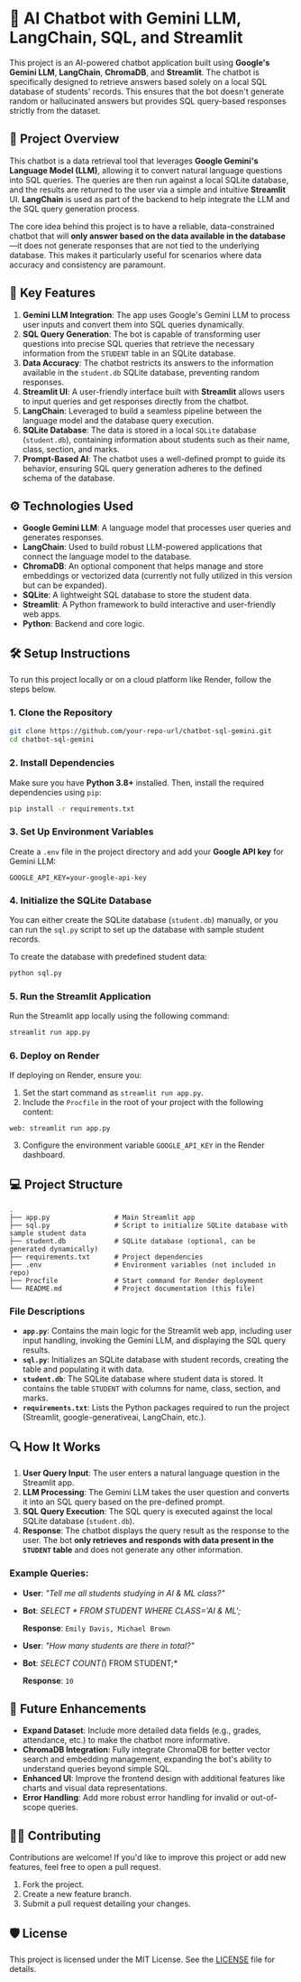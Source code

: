 
# 🧠 AI Chatbot with Gemini LLM, LangChain, SQL, and Streamlit

This project is an AI-powered chatbot application built using **Google's Gemini LLM**, **LangChain**, **ChromaDB**, and **Streamlit**. The chatbot is specifically designed to retrieve answers based solely on a local SQL database of students' records. This ensures that the bot doesn't generate random or hallucinated answers but provides SQL query-based responses strictly from the dataset.

## 📝 Project Overview

This chatbot is a data retrieval tool that leverages **Google Gemini's Language Model (LLM)**, allowing it to convert natural language questions into SQL queries. The queries are then run against a local SQLite database, and the results are returned to the user via a simple and intuitive **Streamlit** UI. **LangChain** is used as part of the backend to help integrate the LLM and the SQL query generation process.

The core idea behind this project is to have a reliable, data-constrained chatbot that will **only answer based on the data available in the database**—it does not generate responses that are not tied to the underlying database. This makes it particularly useful for scenarios where data accuracy and consistency are paramount.

## 🌟 Key Features

1. **Gemini LLM Integration**: The app uses Google's Gemini LLM to process user inputs and convert them into SQL queries dynamically.
2. **SQL Query Generation**: The bot is capable of transforming user questions into precise SQL queries that retrieve the necessary information from the `STUDENT` table in an SQLite database.
3. **Data Accuracy**: The chatbot restricts its answers to the information available in the `student.db` SQLite database, preventing random responses.
4. **Streamlit UI**: A user-friendly interface built with **Streamlit** allows users to input queries and get responses directly from the chatbot.
5. **LangChain**: Leveraged to build a seamless pipeline between the language model and the database query execution.
6. **SQLite Database**: The data is stored in a local `SQLite` database (`student.db`), containing information about students such as their name, class, section, and marks.
7. **Prompt-Based AI**: The chatbot uses a well-defined prompt to guide its behavior, ensuring SQL query generation adheres to the defined schema of the database.

## ⚙️ Technologies Used

- **Google Gemini LLM**: A language model that processes user queries and generates responses.
- **LangChain**: Used to build robust LLM-powered applications that connect the language model to the database.
- **ChromaDB**: An optional component that helps manage and store embeddings or vectorized data (currently not fully utilized in this version but can be expanded).
- **SQLite**: A lightweight SQL database to store the student data.
- **Streamlit**: A Python framework to build interactive and user-friendly web apps.
- **Python**: Backend and core logic.

## 🛠️ Setup Instructions

To run this project locally or on a cloud platform like Render, follow the steps below.

### 1. Clone the Repository

```bash
git clone https://github.com/your-repo-url/chatbot-sql-gemini.git
cd chatbot-sql-gemini
```

### 2. Install Dependencies

Make sure you have **Python 3.8+** installed. Then, install the required dependencies using `pip`:

```bash
pip install -r requirements.txt
```

### 3. Set Up Environment Variables

Create a `.env` file in the project directory and add your **Google API key** for Gemini LLM:

```
GOOGLE_API_KEY=your-google-api-key
```

### 4. Initialize the SQLite Database

You can either create the SQLite database (`student.db`) manually, or you can run the `sql.py` script to set up the database with sample student records.

To create the database with predefined student data:

```bash
python sql.py
```

### 5. Run the Streamlit Application

Run the Streamlit app locally using the following command:

```bash
streamlit run app.py
```

### 6. Deploy on Render

If deploying on Render, ensure you:

1. Set the start command as `streamlit run app.py`.
2. Include the `Procfile` in the root of your project with the following content:

```
web: streamlit run app.py
```

3. Configure the environment variable `GOOGLE_API_KEY` in the Render dashboard.

## 💻 Project Structure

```
.
├── app.py                # Main Streamlit app
├── sql.py                # Script to initialize SQLite database with sample student data
├── student.db            # SQLite database (optional, can be generated dynamically)
├── requirements.txt      # Project dependencies
├── .env                  # Environment variables (not included in repo)
├── Procfile              # Start command for Render deployment
└── README.md             # Project documentation (this file)
```

### File Descriptions

- **`app.py`**: Contains the main logic for the Streamlit web app, including user input handling, invoking the Gemini LLM, and displaying the SQL query results.
- **`sql.py`**: Initializes an SQLite database with student records, creating the table and populating it with data.
- **`student.db`**: The SQLite database where student data is stored. It contains the table `STUDENT` with columns for name, class, section, and marks.
- **`requirements.txt`**: Lists the Python packages required to run the project (Streamlit, google-generativeai, LangChain, etc.).

## 🔍 How It Works

1. **User Query Input**: The user enters a natural language question in the Streamlit app.
2. **LLM Processing**: The Gemini LLM takes the user question and converts it into an SQL query based on the pre-defined prompt.
3. **SQL Query Execution**: The SQL query is executed against the local SQLite database (`student.db`).
4. **Response**: The chatbot displays the query result as the response to the user. The bot **only retrieves and responds with data present in the `STUDENT` table** and does not generate any other information.

### Example Queries:
- **User**: *"Tell me all students studying in AI & ML class?"*
- **Bot**: *SELECT * FROM STUDENT WHERE CLASS='AI & ML';*
  
  **Response**: `Emily Davis, Michael Brown`

- **User**: *"How many students are there in total?"*
- **Bot**: *SELECT COUNT(*) FROM STUDENT;*
  
  **Response**: `10`

## 🚀 Future Enhancements

- **Expand Dataset**: Include more detailed data fields (e.g., grades, attendance, etc.) to make the chatbot more informative.
- **ChromaDB Integration**: Fully integrate ChromaDB for better vector search and embedding management, expanding the bot's ability to understand queries beyond simple SQL.
- **Enhanced UI**: Improve the frontend design with additional features like charts and visual data representations.
- **Error Handling**: Add more robust error handling for invalid or out-of-scope queries.

## 🧑‍💻 Contributing

Contributions are welcome! If you'd like to improve this project or add new features, feel free to open a pull request.

1. Fork the project.
2. Create a new feature branch.
3. Submit a pull request detailing your changes.

## 🛡️ License

This project is licensed under the MIT License. See the [LICENSE](LICENSE) file for details.

